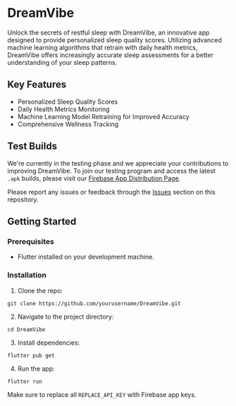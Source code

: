 # DreamVibe

Unlock the secrets of restful sleep with DreamVibe, an innovative app designed to provide personalized sleep quality scores. Utilizing advanced machine learning algorithms that retrain with daily health metrics, DreamVibe offers increasingly accurate sleep assessments for a better understanding of your sleep patterns.

## Key Features

- Personalized Sleep Quality Scores
- Daily Health Metrics Monitoring
- Machine Learning Model Retraining for Improved Accuracy
- Comprehensive Wellness Tracking

## Test Builds

We're currently in the testing phase and we appreciate your contributions to improving DreamVibe. To join our testing program and access the latest `.apk` builds, please visit our [Firebase App Distribution Page](https://appdistribution.firebase.dev/i/bb171226727fa406).

Please report any issues or feedback through the [Issues](https://github.com/kanushka/dream-vibe-app/issues) section on this repository.


## Getting Started

### Prerequisites

- Flutter installed on your development machine.

### Installation

1. Clone the repo:
```
git clone https://github.com/yourusername/DreamVibe.git
```
2. Navigate to the project directory:
```
cd DreamVibe
```
3. Install dependencies:
```
flutter pub get
```
4. Run the app:
```
flutter run
```

Make sure to replace all `REPLACE_API_KEY` with Firebase app keys.
